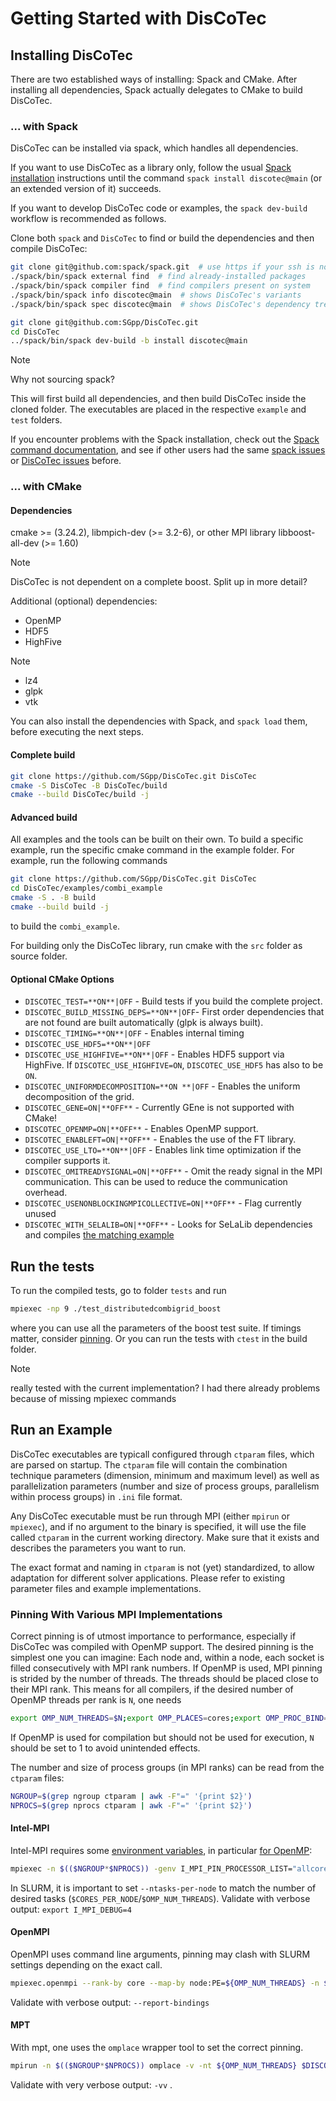 # Getting Started with DisCoTec

## Installing DisCoTec

There are two established ways of installing: Spack and CMake.
After installing all dependencies, Spack actually delegates to
CMake to build DisCoTec.

### ... with Spack

DisCoTec can be installed via spack, which handles all dependencies.

If you want to use DisCoTec as a library only, follow the usual
[Spack installation](https://spack.readthedocs.io/en/latest/features.html)
instructions until the command `spack install discotec@main` 
(or an extended version of it) succeeds.

If you want to develop DisCoTec code or examples, the `spack dev-build` workflow
is recommended as follows.

Clone both `spack` and `DisCoTec` to find or build the dependencies and then
compile DisCoTec:

```bash
git clone git@github.com:spack/spack.git  # use https if your ssh is not set up on github
./spack/bin/spack external find  # find already-installed packages
./spack/bin/spack compiler find  # find compilers present on system
./spack/bin/spack info discotec@main  # shows DisCoTec's variants
./spack/bin/spack spec discotec@main  # shows DisCoTec's dependency tree and which parts are already found

git clone git@github.com:SGpp/DisCoTec.git
cd DisCoTec
../spack/bin/spack dev-build -b install discotec@main
```

>[!Note]
> Why not sourcing spack?

This will first build all dependencies, and then build DisCoTec inside the
cloned folder.
The executables are placed in the respective `example` and `test` folders.

If you encounter problems with the Spack installation, check out
the [Spack command documentation](https://spack.readthedocs.io/en/latest/getting_started.html),
and see if other users had the same 
[spack issues](https://github.com/spack/spack/issues?q=is%3Aissue)  or [DisCoTec issues](https://github.com/SGpp/DisCoTec/issues) before.

### ... with CMake

#### Dependencies

cmake >= (3.24.2),
libmpich-dev (>= 3.2-6), or other MPI library
libboost-all-dev (>= 1.60)

>[!NOTE]  
>DisCoTec is not dependent on a complete boost. Split up in more detail?

Additional (optional) dependencies:

- OpenMP
- HDF5
- HighFive

>[!NOTE]
>- lz4
>- glpk
>- vtk 

You can also install the dependencies with Spack, and `spack load`
them, before executing the next steps.

#### Complete build

```bash
git clone https://github.com/SGpp/DisCoTec.git DisCoTec
cmake -S DisCoTec -B DisCoTec/build
cmake --build DisCoTec/build -j
```

#### Advanced build

All examples and the tools can be built on their own.
To build a specific example, run the specific cmake command in the example folder.
For example, run the following commands

```bash
git clone https://github.com/SGpp/DisCoTec.git DisCoTec
cd DisCoTec/examples/combi_example
cmake -S . -B build
cmake --build build -j
```

to build the `combi_example`.

For building only the DisCoTec library, run cmake with the `src` folder as
source folder.

#### Optional CMake Options

- `DISCOTEC_TEST=**ON**|OFF` - Build tests if you build the complete project.
- `DISCOTEC_BUILD_MISSING_DEPS=**ON**|OFF`- First order dependencies that are
  not found are built automatically (glpk is always built).
- `DISCOTEC_TIMING=**ON**|OFF` - Enables internal timing
- `DISCOTEC_USE_HDF5=**ON**|OFF`
- `DISCOTEC_USE_HIGHFIVE=**ON**|OFF` - Enables HDF5 support via HighFive. If
  `DISCOTEC_USE_HIGHFIVE=ON`, `DISCOTEC_USE_HDF5` has also to be `ON`.
- `DISCOTEC_UNIFORMDECOMPOSITION=**ON **|OFF` - Enables the uniform
  decomposition of the grid.
- `DISCOTEC_GENE=ON|**OFF**` - Currently GEne is not supported with CMake!
- `DISCOTEC_OPENMP=ON|**OFF**` - Enables OpenMP support.
- `DISCOTEC_ENABLEFT=ON|**OFF**` - Enables the use of the FT library.
- `DISCOTEC_USE_LTO=**ON**|OFF` - Enables link time optimization if the compiler
  supports it.
- `DISCOTEC_OMITREADYSIGNAL=ON|**OFF**` - Omit the ready signal in the MPI
  communication. This can be used to reduce the communication overhead.
- `DISCOTEC_USENONBLOCKINGMPICOLLECTIVE=ON|**OFF**` - Flag currently unused
- `DISCOTEC_WITH_SELALIB=ON|**OFF**` - Looks for SeLaLib dependencies and
  compiles [the matching example](/examples/selalib_distributed/)

## Run the tests

To run the compiled tests, go to folder `tests` and run

```bash
mpiexec -np 9 ./test_distributedcombigrid_boost
```

where you can use all the parameters of the boost test suite.
If timings matter, consider [pinning](#pinning-with-various-mpi-implementations).
Or you can run the tests with `ctest` in the build folder.

>[!NOTE]
> really tested with the current implementation? I had there already problems because of missing mpiexec commands

## Run an Example

DisCoTec executables are typicall configured through `ctparam` files, which are parsed on
startup.
The `ctparam` file will contain the combination technique parameters (dimension,
minimum and maximum level) as well as parallelization parameters (number and
size of process groups, parallelism within process groups) in `.ini` file format.

Any DisCoTec executable must be run through MPI (either `mpirun` or `mpiexec`),
and if no argument to the binary is specified, it will use the file called
`ctparam` in the current working directory.
Make sure that it exists and describes the parameters you want to run.

The exact format and naming in `ctparam` is not (yet) standardized, to allow
adaptation for different solver applications.
Please refer to existing parameter files and example implementations.

### Pinning With Various MPI Implementations

Correct pinning is of utmost importance to performance, especially if DisCoTec
was compiled with OpenMP support.
The desired pinning is the simplest one you can imagine: Each node and, within a
node, each socket is filled consecutively with MPI rank numbers.
If OpenMP is used, MPI pinning is strided by the number of threads.
The threads should be placed close to their MPI rank.
This means for all compilers, if the desired number of OpenMP threads per rank
is `N`, one needs

```bash
export OMP_NUM_THREADS=$N;export OMP_PLACES=cores;export OMP_PROC_BIND=close
```

If OpenMP is used for compilation but should not be used for execution, `N`
should be set to 1 to avoid unintended effects.

The number and size of process groups (in MPI ranks) can be read from the
`ctparam` files:

```bash
NGROUP=$(grep ngroup ctparam | awk -F"=" '{print $2}')
NPROCS=$(grep nprocs ctparam | awk -F"=" '{print $2}')
```

#### Intel-MPI

Intel-MPI requires some [environment variables](https://software.intel.com/content/www/us/en/develop/documentation/mpi-developer-reference-linux/top/environment-variable-reference/process-pinning/environment-variables-for-process-pinning.html),
in particular [for OpenMP](https://www.intel.com/content/www/us/en/docs/mpi-library/developer-guide-linux/2021-6/running-an-mpi-openmp-program.html):

```bash
mpiexec -n $(($NGROUP*$NPROCS)) -genv I_MPI_PIN_PROCESSOR_LIST="allcores" -genv I_MPI_PIN_DOMAIN=omp $DISCOTEC_EXECUTABLE
```

In SLURM, it is important to set `--ntasks-per-node` to match the number of
desired tasks (`$CORES_PER_NODE`/`$OMP_NUM_THREADS`).
Validate with verbose output: `export I_MPI_DEBUG=4`

#### OpenMPI

OpenMPI uses command line arguments, pinning may clash with SLURM settings
depending on the exact call.

```bash
mpiexec.openmpi --rank-by core --map-by node:PE=${OMP_NUM_THREADS} -n $(($NGROUP*$NPROCS)) $DISCOTEC_EXECUTABLE
```

Validate with verbose output: `--report-bindings`

#### MPT

With mpt, one uses the `omplace` wrapper tool to set the correct pinning.

```bash
mpirun -n $(($NGROUP*$NPROCS)) omplace -v -nt ${OMP_NUM_THREADS} $DISCOTEC_EXECUTABLE
```

Validate with very verbose output: `-vv` .
